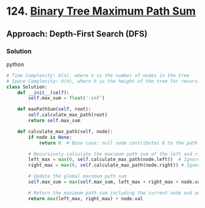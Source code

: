 # 124. [Binary Tree Maximum Path Sum](https://leetcode.com/problems/binary-tree-maximum-path-sum/)

## Approach: Depth-First Search (DFS)

### Solution
python
```python
# Time Complexity: O(n), where n is the number of nodes in the tree
# Space Complexity: O(h), where h is the height of the tree for recursion stack
class Solution:
    def __init__(self):
        self.max_sum = float('-inf')

    def maxPathSum(self, root):
        self.calculate_max_path(root)
        return self.max_sum

    def calculate_max_path(self, node):
        if node is None:
            return 0  # Base case: null node contributes 0 to the path sum

        # Recursively calculate the maximum path sum of the left and right subtrees
        left_max = max(0, self.calculate_max_path(node.left))  # Ignore negative sums
        right_max = max(0, self.calculate_max_path(node.right)) # Ignore negative sums

        # Update the global maximum path sum
        self.max_sum = max(self.max_sum, left_max + right_max + node.val)

        # Return the maximum path sum including the current node and one of its subtrees
        return max(left_max, right_max) + node.val
```


